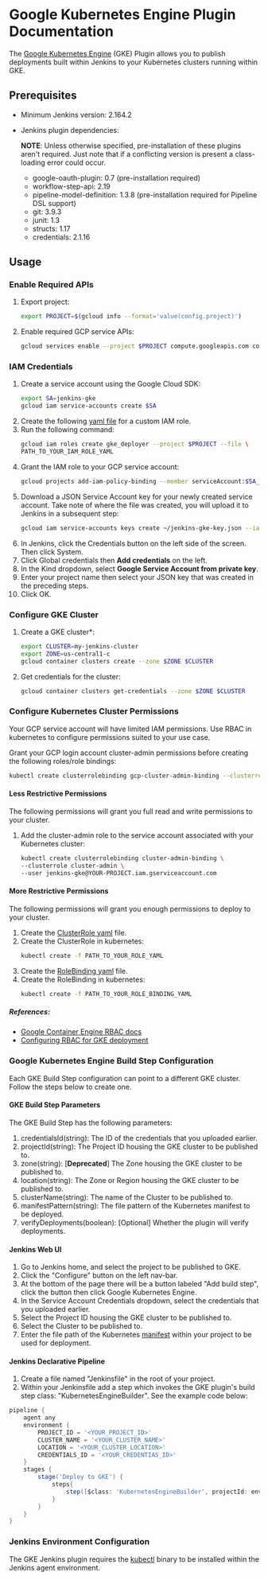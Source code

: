 <!--
 Copyright 2019 Google LLC

 Licensed under the Apache License, Version 2.0 (the "License"); you may not use this file except in
 compliance with the License. You may obtain a copy of the License at

        https://www.apache.org/licenses/LICENSE-2.0

 Unless required by applicable law or agreed to in writing, software distributed under the License
 is distributed on an "AS IS" BASIS, WITHOUT WARRANTIES OR CONDITIONS OF ANY KIND, either express or
 implied. See the License for the specific language governing permissions and limitations under the
 License.
-->
# Google Kubernetes Engine Plugin Documentation

The [Google Kubernetes Engine](https://cloud.google.com/kubernetes-engine/) (GKE) Plugin allows you
to publish deployments built within Jenkins to your Kubernetes clusters running within GKE.

## Prerequisites

* Minimum Jenkins version: 2.164.2

* Jenkins plugin dependencies:
  
  **NOTE**: Unless otherwise specified, pre-installation of these plugins aren't required. Just
    note that if a conflicting version is present a class-loading error could occur.
    
  * google-oauth-plugin: 0.7 (pre-installation required)
  * workflow-step-api: 2.19
  * pipeline-model-definition: 1.3.8 (pre-installation required for Pipeline DSL support)
  * git: 3.9.3
  * junit: 1.3
  * structs: 1.17
  * credentials: 2.1.16

## Usage

### Enable Required APIs

1. Export project:
    ```bash
    export PROJECT=$(gcloud info --format='value(config.project)')
    ```
2. Enable required GCP service APIs:
    ```bash
    gcloud services enable --project $PROJECT compute.googleapis.com container.googleapis.com servicemanagement.googleapis.com cloudresourcemanager.googleapis.com
    ```

### IAM Credentials

1. Create a service account using the Google Cloud SDK:
    ```bash
    export SA=jenkins-gke
    gcloud iam service-accounts create $SA
    ```
1. Create the following [yaml file](rbac/IAMrole.yaml) for a custom IAM role.
1. Run the following command:
    ```bash
    gcloud iam roles create gke_deployer --project $PROJECT --file \
    PATH_TO_YOUR_IAM_ROLE_YAML
	```
1. Grant the IAM role to your GCP service account:
    ```bash
    gcloud projects add-iam-policy-binding --member serviceAccount:$SA_EMAIL --role projects/$PROJECT/roles/gke_deployer $PROJECT
    ```
1. Download a JSON Service Account key for your newly created service account. Take note of where
the file was created, you will upload it to Jenkins in a subsequent step:
    ```bash
    gcloud iam service-accounts keys create ~/jenkins-gke-key.json --iam-account $SA_EMAIL
    ```
1. In Jenkins, click the Credentials button on the left side of the screen. Then click System.
1. Click Global credentials then **Add credentials** on the left.
1. In the Kind dropdown, select **Google Service Account from private key**.
1. Enter your project name then select your JSON key that was created in the preceding steps.
1. Click OK.

### Configure GKE Cluster

1. Create a GKE cluster*:
    ```bash
    export CLUSTER=my-jenkins-cluster
    export ZONE=us-central1-c
    gcloud container clusters create --zone $ZONE $CLUSTER
    ```
1. Get credentials for the cluster:
    ```bash
    gcloud container clusters get-credentials --zone $ZONE $CLUSTER
    ```

### Configure Kubernetes Cluster Permissions

Your GCP service account will have limited IAM permissions. Use RBAC in kubernetes to configure permissions suited to your use case.

Grant your GCP login account cluster-admin permissions before creating the following roles/role bindings:
   ```bash
   kubectl create clusterrolebinding gcp-cluster-admin-binding --clusterrole=cluster-admin --user=YOUR_GCP_ACCOUNT_EMAIL
   ```

#### Less Restrictive Permissions

The following permissions will grant you full read and write permissions to your cluster.

1. Add the cluster-admin role to the service account associated with your Kubernetes cluster:
    ```bash
    kubectl create clusterrolebinding cluster-admin-binding \
    --clusterrole cluster-admin \
    --user jenkins-gke@YOUR-PROJECT.iam.gserviceaccount.com
    ```

#### More Restrictive Permissions
The following permissions will grant you enough permissions to deploy to your cluster.
1. Create the [ClusterRole yaml](rbac/robot-deployer.yaml) file.
1. Create the ClusterRole in kubernetes:
    ```bash
    kubectl create -f PATH_TO_YOUR_ROLE_YAML
    ```
1. Create the [RoleBinding yaml](rbac/restricted-bindings.yaml) file.
1. Create the RoleBinding in kubernetes:
    ```bash
    kubectl create -f PATH_TO_YOUR_ROLE_BINDING_YAML
    ```

##### References:
* [Google Container Engine RBAC docs](https://cloud.google.com/kubernetes-engine/docs/how-to/role-based-access-control)
* [Configuring RBAC for GKE deployment](https://codeascraft.com/2018/06/05/deploying-to-google-kubernetes-engine/)

### Google Kubernetes Engine Build Step Configuration

Each GKE Build Step configuration can point to a different GKE cluster. Follow the steps below to
create one.

#### GKE Build Step Parameters

The GKE Build Step has the following parameters:

1. credentialsId(string): The ID of the credentials that you uploaded earlier.
1. projectId(string): The Project ID housing the GKE cluster to be published to.
1. zone(string): [**Deprecated**] The Zone housing the GKE cluster to be published to.
1. location(string): The Zone or Region housing the GKE cluster to be published to.
1. clusterName(string): The name of the Cluster to be published to.
1. manifestPattern(string): The file pattern of the Kubernetes manifest to be deployed.
1. verifyDeployments(boolean): [Optional] Whether the plugin will verify deployments.

#### Jenkins Web UI

1. Go to Jenkins home, and select the project to be published to GKE.
1. Click the "Configure" button on the left nav-bar.
1. At the bottom of the page there will be a button labeled "Add build step", click the button then
click Google Kubernetes Engine.
1. In the Service Account Credentials dropdown, select the credentials that you uploaded earlier.
1. Select the Project ID housing the GKE cluster to be published to.
1. Select the Cluster to be published to.
1. Enter the file path of the Kubernetes [manifest](https://kubernetes.io/docs/concepts/workloads/controllers/deployment/) within your project to be used for deployment.

#### Jenkins Declarative Pipeline

1. Create a file named "Jenkinsfile" in the root of your project.
1. Within your Jenkinsfile add a step which invokes the GKE plugin's build step class:
"KubernetesEngineBuilder". See the example code below:

```groovy
pipeline {
    agent any
    environment {
        PROJECT_ID = '<YOUR_PROJECT_ID>'
        CLUSTER_NAME = '<YOUR_CLUSTER_NAME>'
        LOCATION = '<YOUR_CLUSTER_LOCATION>'
        CREDENTIALS_ID = '<YOUR_CREDENTIAS_ID>'
    }
    stages {
        stage('Deploy to GKE') {
            steps{
                step([$class: 'KubernetesEngineBuilder', projectId: env.PROJECT_ID, clusterName: env.CLUSTER_NAME, location: env.LOCATION, manifestPattern: 'manifest.yaml', credentialsId: env.CREDENTIALS_ID, verifyDeployments: true])
            }
        }
    }
}
```

### Jenkins Environment Configuration

<!--- TODO(stephenshank): Link to an image that adds kubectl to the existing jenkins agent image: https://hub.docker.com/r/jenkinsci/jnlp-slave/ --->

The GKE Jenkins plugin requires the [kubectl](https://kubernetes.io/docs/tasks/tools/install-kubectl/)
binary to be installed within the Jenkins agent environment.
